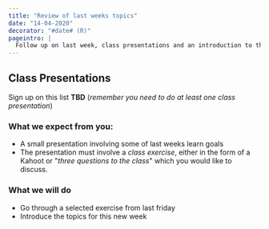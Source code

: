 ```yaml
---
title: "Review of last weeks topics"
date: "14-04-2020"
decorator: "#date# (R)"
pageintro: |
  Follow up on last week, class presentations and an introduction to this week
---
```


## Class Presentations
Sign up on this list **TBD** (*remember you need to do at least one class presentation*)
### What we expect from you:
- A small presentation involving some of last weeks learn goals
- The presentation must involve a *class exercise*, either in the form of a Kahoot or 
"*three questions to the class*" which you would like to discuss. 

### What we will do
- Go through a selected exercise from last friday
- Introduce the topics for this new week